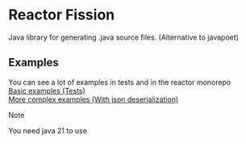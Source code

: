 # Reactor Fission

Java library for generating .java source files.
(Alternative to javapoet)

## Examples
You can see a lot of examples in tests and in the reactor monorepo
<br>
<a href="src/test">Basic examples (Tests)</a>
<br>
<a href="https://github.com/Reactor-Minecraft/Reactor-Monorepo/tree/main/data-parser">More complex examples (With json deserialization)</a>

> [!NOTE]
> You need java 21 to use